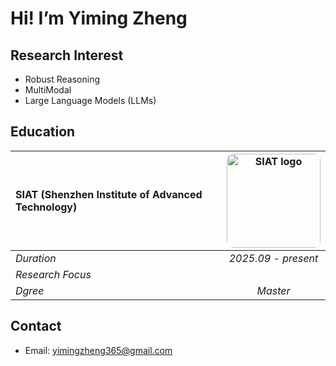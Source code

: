 # Hi! I’m Yiming Zheng

## Research Interest
- Robust Reasoning
- MultiModal
- Large Language Models (LLMs)

## Education

| **SIAT (Shenzhen Institute of Advanced Technology)**  | <img width="150" style="border-radius: 10px;" src="https://github.com/user-attachments/assets/b702f4d6-d826-463f-8a97-e98c8bc10f20" alt="SIAT logo"> |
| :---------------------------------------------------------------------- | :----------------------------------------------------------------------------------------------------------: |
| *Duration*                                           |                    *2025.09 - present*                                                                                          |
| *Research Focus*                                                  |                                                                                                              |
|*Dgree*|*Master*|


## Contact
- Email: [yimingzheng365@gmail.com](mailto:yimingzheng365@gmail.com)

